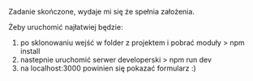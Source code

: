 Zadanie skończone, wydaje mi się że spełnia założenia.

Żeby uruchomić najłatwiej będzie:
1. po sklonowaniu wejść w folder z projektem i pobrać moduły > npm install
2. nastepnie uruchomić serwer developerski > npm run dev
3. na localhost:3000 powinien się pokazać formularz :)
